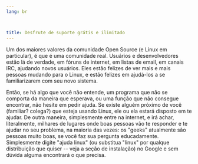 ```yaml
---
lang: br



title: ﻿Desfrute de suporte grátis e ilimitado
---
```


Um dos maiores valores da comunidade Open Source (e Linux em particular), é que é uma comunidade real. Usuários e desenvolvedores estão lá de verdade, em fóruns de internet, em listas de email, em canais IRC, ajudando novos usuários. Eles estão felizes de ver mais e mais pessoas mudando para o Linux, e estão felizes em ajudá-los a se familiarizarem com seu novo sistema.

Então, se há algo que você não entende, um programa que não se comporta da maneira que esperava, ou uma função que não consegue encontrar, não hesite em pedir ajuda. Se existe alguém próximo de você (familiar? colega?) que esteja usando Linux, ele ou ela estará disposto em te ajudar. De outra maneira, simplesmente entre na internet, e irá achar, literalmente, milhares de lugares onde boas pessoas vão te responder e te ajudar no seu problema, na maioria das vezes: os "geeks" atualmente são pessoas muito boas, se você faz sua pergunta educadamente. Simplesmente digite "ajuda linux" (ou substitua "linux" por qualque distribuição que quiser -- veja a seção de instalação) no Google e sem dúvida alguma encontrará o que precisa.




